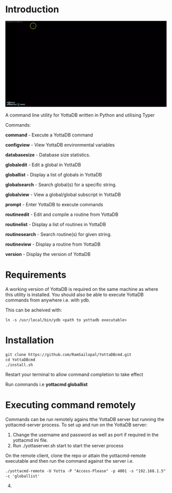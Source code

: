 # Introduction

![Alt text](yottacmd.webp?raw=true "Yottacmd")

A command line utility for YottaDB written in Python and utilising Typer

Commands:

  **command**       - Execute a YottaDB command
  
  **configview**     - View YottaDB environmental variables
  
  **databasesize**   - Database size statistics.
  
  **globaledit**     - Edit a global in YottaDB
  
  **globallist**     - Display a list of globals in YottaDB
  
  **globalsearch**   - Search global(s) for a specific string.
  
  **globalview**    - View a global/global subscript in YottaDB
  
  **prompt**         - Enter YottaDB to execute commands
  
  **routineedit**    - Edit and compile a routine from YottaDB
  
  **routinelist**    - Display a list of routines in YottaDB
  
  **routinesearch**  - Search routine(s) for given string.
  
  **routineview**    - Display a routine from YottaDB
  
  **version**        - Display the version of YottaDB
  
# Requirements

A working version of YottaDB is required on the same machine as where this utility is installed. You should also be able to execute YottaDB commands from anywhere i.e. with ydb.

This can be acheived with:

    ln -s /usr/local/bin/ydb <path to yottadb executable>
  
# Installation

    git clone https://github.com/RamSailopal/YottaDBcmd.git
    cd YottaDBcmd
    ./install.sh
  
 Restart your terminal to allow command completion to take effect
 
 Run commands i.e **yottacmd globallist**
 
 # Executing command remotely
 
 Commands can be run remotely agains tthe YottaDB server but running the yottacmd-server process. To set up and run on the YottaDB server:
 
 1) Change the username and password as well as port if required in the yottacmd ini file.
 2) Run ./yottaserver.sh start to start the server process

On the remote client, clone the repo or attain the yottacmd-remote executable and then run the command against the server i.e.

    ./yottacmd-remote -U Yotta -P "Access-Please" -p 4001 -s "192.168.1.5" -c 'globallist'
 4) 
  
